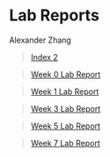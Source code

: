 # Lab Reports
Alexander Zhang

> [Index 2](index2.html)

> [Week 0 Lab Report](lab-report-1-week-0.html)

> [Week 1 Lab Report](lab-report-1-week-1.html)

> [Week 3 Lab Report](lab-report-1-week-3.html)

> [Week 5 Lab Report](lab-report-1-week-5.html)

> [Week 7 Lab Report](lab-report-1-week-7.html)